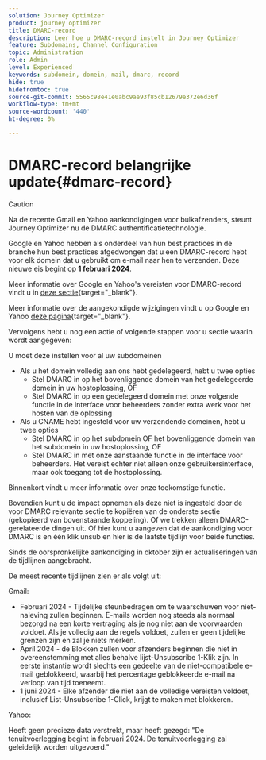 ```yaml
---
solution: Journey Optimizer
product: journey optimizer
title: DMARC-record
description: Leer hoe u DMARC-record instelt in Journey Optimizer
feature: Subdomains, Channel Configuration
topic: Administration
role: Admin
level: Experienced
keywords: subdomein, domein, mail, dmarc, record
hide: true
hidefromtoc: true
source-git-commit: 5565c98e41e0abc9ae93f85cb12679e372e6d36f
workflow-type: tm+mt
source-wordcount: '440'
ht-degree: 0%

---
```


# DMARC-record belangrijke update{#dmarc-record}


>[!CAUTION]
>
>Na de recente Gmail en Yahoo aankondigingen voor bulkafzenders, steunt Journey Optimizer nu de DMARC authentificatietechnologie.

Google en Yahoo hebben als onderdeel van hun best practices in de branche hun best practices afgedwongen dat u een DMARC-record hebt voor elk domein dat u gebruikt om e-mail naar hen te verzenden. Deze nieuwe eis begint op **1 februari 2024**.

Meer informatie over Google en Yahoo&#39;s vereisten voor DMARC-record vindt u in [deze sectie](https://experienceleague.adobe.com/docs/deliverability-learn/deliverability-best-practice-guide/additional-resources/guidance-around-changes-to-google-and-yahoo.html?lang=en#dmarc%3A){target="_blank"}.

Meer informatie over de aangekondigde wijzigingen vindt u op Google en Yahoo [deze pagina](https://experienceleague.adobe.com/docs/deliverability-learn/deliverability-best-practice-guide/additional-resources/guidance-around-changes-to-google-and-yahoo.html?lang=en#dmarc%3A){target="_blank"}.

Vervolgens hebt u nog een actie of volgende stappen voor u sectie waarin wordt aangegeven:

U moet deze instellen voor al uw subdomeinen
* Als u het domein volledig aan ons hebt gedelegeerd, hebt u twee opties
   * Stel DMARC in op het bovenliggende domein van het gedelegeerde domein in uw hostoplossing, OF
   * Stel DMARC in op een gedelegeerd domein met onze volgende functie in de interface voor beheerders zonder extra werk voor het hosten van de oplossing
* Als u CNAME hebt ingesteld voor uw verzendende domeinen, hebt u twee opties
   * Stel DMARC in op het subdomein OF het bovenliggende domein van het subdomein in uw hostoplossing, OF
   * Stel DMARC in met onze aanstaande functie in de interface voor beheerders. Het vereist echter niet alleen onze gebruikersinterface, maar ook toegang tot de hostoplossing.

Binnenkort vindt u meer informatie over onze toekomstige functie.

Bovendien kunt u de impact opnemen als deze niet is ingesteld door de voor DMARC relevante sectie te kopiëren van de onderste sectie (gekopieerd van bovenstaande koppeling). Of we trekken alleen DMARC-gerelateerde dingen uit. Of hier kunt u aangeven dat de aankondiging voor DMARC is en één klik unsub en hier is de laatste tijdlijn voor beide functies.

Sinds de oorspronkelijke aankondiging in oktober zijn er actualiseringen van de tijdlijnen aangebracht.

De meest recente tijdlijnen zien er als volgt uit:

Gmail:

* Februari 2024 - Tijdelijke steunbedragen om te waarschuwen voor niet-naleving zullen beginnen. E-mails worden nog steeds als normaal bezorgd na een korte vertraging als je nog niet aan de voorwaarden voldoet. Als je volledig aan de regels voldoet, zullen er geen tijdelijke grenzen zijn en zal je niets merken.
* April 2024 - de Blokken zullen voor afzenders beginnen die niet in overeenstemming met alles behalve lijst-Unsubscribe 1-Klik zijn. In eerste instantie wordt slechts een gedeelte van de niet-compatibele e-mail geblokkeerd, waarbij het percentage geblokkeerde e-mail na verloop van tijd toeneemt.
* 1 juni 2024 - Elke afzender die niet aan de volledige vereisten voldoet, inclusief List-Unsubscribe 1-Click, krijgt te maken met blokkeren.

Yahoo:

Heeft geen precieze data verstrekt, maar heeft gezegd: &quot;De tenuitvoerlegging begint in februari 2024. De tenuitvoerlegging zal geleidelijk worden uitgevoerd.&quot;
